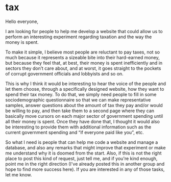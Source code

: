 tax
===
Hello everyone,

I am looking for people to help me develop a website that could allow us to perform an interesting experiment regarding taxation and the way the money is spent.

To make it simple, I believe most people are reluctant to pay taxes, not so much because it represents a sizeable bite into their hard-earned money, but because they feel that, at best, their money is spent inefficiently and in sectors they don’t care about, and at worst, it goes straight to the pockets of corrupt government officials and lobbyists and so on.

This is why I think it would be interesting to hear the voice of the people and let them choose, through a specifically designed website, how they want to spend their tax money. To do that, we simply need people to fill in some sociodemographic questionnaire so that we can make representative samples, answer questions about the amount of tax they pay and/or would be willing to pay, and then take them to a second page where they can basically move cursors on each major sector of government spending until all their money is spent. Once they have done that, I thought it would also be interesting to provide them with additional information such as the current government spending and “if everyone paid like you”, etc.

So what I need is people that can help me code a website and manage a database, and also any remarks that might improve that experiment or make me understand why it is doomed from the start. Also, if this is not the right place to post this kind of request, just tell me, and if you're kind enough, point me in the right direction (I've already posted this in another group and hope to find more success here).
If you are interested in any of those tasks, let me know.
